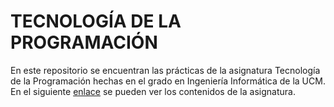# TECNOLOGÍA DE LA PROGRAMACIÓN
En este repositorio se encuentran las prácticas de la asignatura Tecnología de la Programación hechas en el grado en Ingeniería Informática de la UCM. En el siguiente [enlace](http://www.fdi.ucm.es/Pub/ImpresoFichaDocente.aspx?Id=917) se pueden ver los contenidos de la asignatura.
